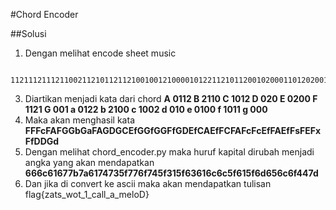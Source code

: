 #Chord Encoder

##Solusi
1. Dengan melihat encode sheet music
``` 
   1121112111211002112101121121001001210000101221121011200102000110120200101100100111211011001020020010111012011202001011112110121121011211211002112110020200101111210112020010111121010112102001121100211211011020020001010
```
3. Diartikan menjadi kata dari chord **A 0112 B 2110 C 1012 D 020 E 0200 F 1121 G 001 a 0122 b 2100 c 1002 d 010 e 0100 f 1011 g 000**
4. Maka akan menghasil kata **FFFcFAFGGbGaFAGDGCEfGGfGGFfGDEfCAEfFCFAFcFcEfFAEfFsFEFxFfDDGd**
5. Dengan melihat chord_encoder.py maka huruf kapital dirubah menjadi angka yang akan mendapatkan **666c61677b7a6174735f776f745f315f63616c6c5f615f6d656c6f447d**
5. Dan jika di convert ke ascii maka akan mendapatkan tulisan flag{zats_wot_1_call_a_meloD}